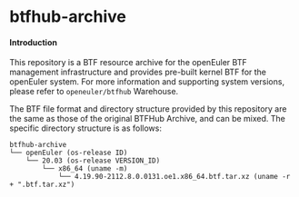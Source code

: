 # btfhub-archive

#### Introduction
This repository is a BTF resource archive for the openEuler BTF management  infrastructure and provides pre-built kernel BTF for the openEuler  system. For more information and supporting system versions, please  refer to `openeuler/btfhub` Warehouse.

The BTF file format and directory structure provided by this repository are the same as those of the original BTFHub Archive, and can be mixed. The specific directory structure is as follows:

```
btfhub-archive
└── openEuler (os-release ID)
    └── 20.03 (os-release VERSION_ID)
        └── x86_64 (uname -m)
            └── 4.19.90-2112.8.0.0131.oe1.x86_64.btf.tar.xz (uname -r + ".btf.tar.xz")
```
